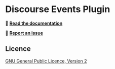 # Discourse Events Plugin

:page_facing_up: **[Read the documentation](https://discourse.angus.blog/c/events)**

:bug: **[Report an issue](https://discourse.angus.blog/w/issue-report)**

## Licence

[GNU General Public Licence, Version 2](./LICENSE.txt)

